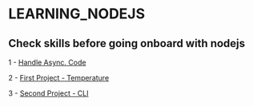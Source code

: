# LEARNING_NODEJS

## Check skills before going onboard with nodejs

1 - [Handle Async. Code](https://github.com/ndjerrou/async_coding/tree/master)

2 - [First Project - Temperature](https://github.com/ndjerrou/1-temperature)

3 - [Second Project - CLI](https://github.com/ndjerrou/2-CLi)
